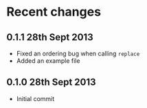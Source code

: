 # Recent changes

## 0.1.1 28th Sept 2013

* Fixed an ordering bug when calling `replace`
* Added an example file

## 0.1.0 28th Sept 2013

* Initial commit
